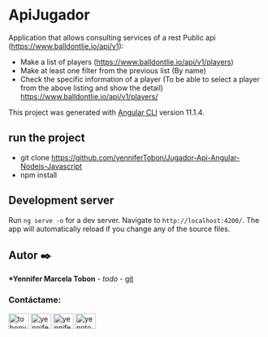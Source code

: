 # ApiJugador
Application that allows consulting services of a rest
Public api (https://www.balldontlie.io/api/v1):
- Make a list of players (https://www.balldontlie.io/api/v1/players)
- Make at least one filter from the previous list (By name)
- Check the specific information of a player (To be able to select a player from the
above listing and show the detail) https://www.balldontlie.io/api/v1/players/<ID>


This project was generated with [Angular CLI](https://github.com/angular/angular-cli) version 11.1.4.

## run the project

- git clone https://github.com/yenniferTobon/Jugador-Api-Angular-Nodejs-Javascript
- npm install

## Development server

Run `ng serve -o` for a dev server. Navigate to `http://localhost:4200/`. The app will automatically reload if you change any of the source files.


## Autor ✒️

**\*Yennifer Marcela Tobon** - _todo_ - [git](https://github.com/yenniferTobon?tab=repositories)

<h3 align="left">Contáctame:</h3>
<p align="left">
<a href="https://twitter.com/tobonyennifer" target="blank"><img align="center" src="https://cdn.jsdelivr.net/npm/simple-icons@3.0.1/icons/twitter.svg" alt="tobonyennifer" height="30" width="40" /></a>
<a href="https://linkedin.com/in/yennifertobon25" target="blank"><img align="center" src="https://cdn.jsdelivr.net/npm/simple-icons@3.0.1/icons/linkedin.svg" alt="yennifertobon25" height="30" width="40" /></a>
<a href="https://fb.com/yennifertobon25" target="blank"><img align="center" src="https://cdn.jsdelivr.net/npm/simple-icons@3.0.1/icons/facebook.svg" alt="yennifertobon25" height="30" width="40" /></a>
<a href="https://instagram.com/yenntobon" target="blank"><img align="center" src="https://cdn.jsdelivr.net/npm/simple-icons@3.0.1/icons/instagram.svg" alt="yenntobon" height="30" width="40" /></a>
</p>
<br/>
